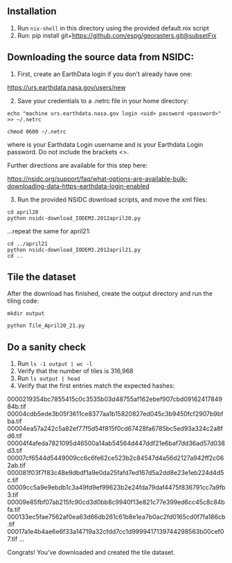 Installation
------------

1. Run `nix-shell` in this directory using the provided default.nix script
2. Run: pip install git+https://github.com/espg/georasters.git@subsetFix

Downloading the source data from NSIDC:
--------------------------------------

1. First, create an EarthData login if you don't already have one:

https://urs.earthdata.nasa.gov/users/new

2. Save your credentials to a .netrc file in your home directory:

```
echo "machine urs.earthdata.nasa.gov login <uid> password <password>" >> ~/.netrc

chmod 0600 ~/.netrc
```

where <uid> is your Earthdata Login username and <password> is your Earthdata Login password. 
Do not include the brackets <>.

Further directions are available for this step here:

https://nsidc.org/support/faq/what-options-are-available-bulk-downloading-data-https-earthdata-login-enabled

3. Run the provided NSIDC download scripts, and move the xml files:

```
cd april20
python nsidc-download_IODEM3.2012april20.py
```

...repeat the same for april21:

```
cd ../april21
python nsidc-download_IODEM3.2012april21.py
cd ..
```

Tile the dataset
----------------

After the download has finished, create the output directory and
run the tiling code:

`mkdir output`

`python Tile_April20_21.py`

Do a sanity check
-----------------

1. Run `ls -1 output | wc -l`
2. Verify that the number of tiles is 316,968
3. Run `ls output | head`
4. Verify that the first entries match the expected hashes:

0000219354bc7855415c0c3535b03d48755af162ebef907cbd0916241784984b.tif
00004cdb5ede3b05f3611ce8377aa1b15820827ed045c3b9450fcf2907b9bfba.tif
00004ea57a242c5a82ef77f5d54f815f0cd67428fa6785bc5ed93a324c2a8fd6.tif
00004f4afeda7821095d46500a14ab54564d447ddf21e6baf7dd36ad57d038d3.tif
00007cf6544d5449009cc6c6fe62ce523b2c84547d4a56d2127a942ff2c062ab.tif
000081f03f7f83c48e9dbdf1a9e0da25fafd7ed167d5a2dd8e23e1eb224d4d5c.tif
00009cc5a9e9ebdb1c3a49fd9ef99623b2e24fda79daf4475f836791cc7a9fb3.tif
00009e85fbf07ab215fc90cd3d0bb8c9940f13e821c77e399ed6cc45c8c84bfa.tif
000133ec5fae7562af0ea63d66db261c61b8e1ea7b0ac2fd0165cd0f7fa186cb.tif
00017a1e4b4ae6e6f33a14719a32cfdd7cc1d9999417139744298563b00cef07.tif
...

Congrats! You've downloaded and created the tile dataset.
